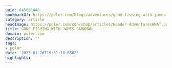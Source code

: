 ```yaml
---
uuid: 645601448
bookmarkOf: https://poler.com/blogs/adventures/gone-fishing-with-james-barkman
category: article
headImage: https://poler.com/cdn/shop/articles/Header-AdventuresWHAT.png?v=1666741745
title: GONE FISHING WITH JAMES BARKMAN
domain: poler.com
description: ''
tags:
- poler
date: '2023-01-26T19:51:18.658Z'
highlights: 
---
```



